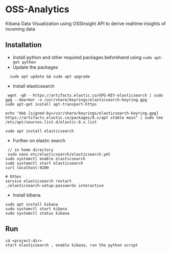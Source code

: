 # OSS-Analytics
Kibana Data Visualization using OSSInsight API to derive realtime insights of incoming data 

## Installation 
- Install python and other required packages beforehand using  `sudo apt-get python`
- Update the packages
```
  sudo apt update && sudo apt upgrade
```
- Install elasticsearch
```
 wget -qO - https://artifacts.elastic.co/GPG-KEY-elasticsearch | sudo gpg --dearmor -o /usr/share/keyrings/elasticsearch-keyring.gpg
sudo apt-get install apt-transport-https

echo "deb [signed-by=/usr/share/keyrings/elasticsearch-keyring.gpg] https://artifacts.elastic.co/packages/8.x/apt stable main" | sudo tee /etc/apt/sources.list.d/elastic-8.x.list

sudo apt install elasticsearch
 ```
-  Further on elastic search
```
 // in home directory 
 sudo nano etc/elasticsearch/elasticsearch.yml
sudo systemctl enable elasticsearch
sudo systemctl start elasticsearch
curl localhost:9200

# Othes
service elasticsearch restart
./elasticsearch-setup-passwords interactive
```

- Install kibana

```
sudo apt install kibana
sudo systemctl start kibana
sudo systemctl status kibana
```

## Run 
```
cd <project-dir>
start elasticsearch , enable kibana, run the python script
```


